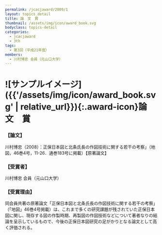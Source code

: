 ```yaml
---
permalink: /jcacjaward/2009/1
layout: topics_detail
title: 論　文　賞
thumbnail: /assets/img/icon/award_book.svg
bodyclass: topics-detail
categories:
  - jcacjaward
  - 3th
tags:
  - 第3回（平成21年度）
members:
  - 川村博忠 会員（元山口大学）
---
```


# ![サンプルイメージ]({{'/assets/img/icon/award_book.svg' | relative_url}}){:.award-icon}論　文　賞

### 【論文】

川村博忠（2008）：正保日本図と北条氏長の作図技術に関する若干の考察」（地図，46巻4号，11-26．通巻183号に掲載）【原著論文】

### 【受賞者】

川村博忠 会員（元山口大学）

### 【受賞理由】

同会員共著の原著論文「正保日本図と北条氏長の作図技術に関する若干の考察」（「地図」46巻4号掲載）は、これまで多くの研究課題が残されていた正保日本図に関し、現存する図の作製時期、再製図の作図技術などについて著者なりの結論を呈示しているもので、今後の正保日本図研究の足がかりとなる論文として高く評価される。
